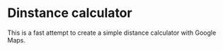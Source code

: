 # Dinstance calculator

This is a fast attempt to create a simple distance calculator with Google Maps.

